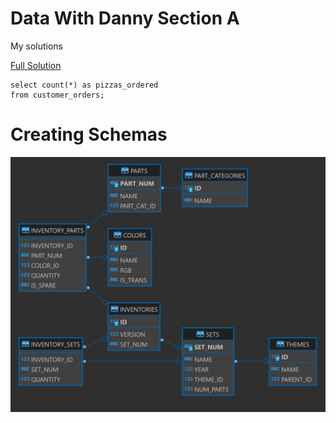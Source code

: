 # Data With Danny Section A
 My solutions

[Full Solution](https://github.com/toby49/SQL-Challenges/blob/main/Case%20Study%202%20Section%20A.sql)
```
select count(*) as pizzas_ordered
from customer_orders;

```

# Creating Schemas

![alt text](https://github.com/toby49/SQL-Challenges/blob/main/Screenshot%202024-04-03%20153326.png)

